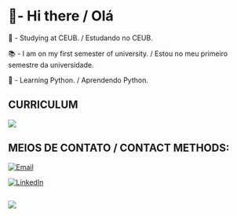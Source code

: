 # 👋- Hi there / Olá 
🏫 - Studying at CEUB. / Estudando no CEUB.

📚 - I am on my first semester of university. / Estou no meu primeiro semestre da universidade.

🐍 - Learning Python. / Aprendendo Python.

## CURRICULUM

[![](https://img.shields.io/badge/Currículo-curriculum-blue?style=for-the-badge&logo=adobeacrobatreader&logoColor=white)](https://docs.google.com/document/d/1PA1ORqwAdpi_vjFFFxS9bnQARpbFjULj7I7wM_Ys_D0/edit?usp=sharing)


## MEIOS DE CONTATO / CONTACT METHODS:

[![Email](https://img.shields.io/badge/Email-andre.nmota@sempreceub.com-red?style=flat-square&logo=gmail)](mailto:andre.nmota@sempreceub.com)

[![LinkedIn](https://img.shields.io/badge/LinkedIn-Perfil-blue?style=flat-square&logo=linkedin)](https://www.linkedin.com/in/andré-luís-neiva-mota-175b4635b/)


## 
![](https://media.tenor.com/TCEyVCo9wG0AAAAC/dark-souls-bonfire.gif)




<!--
**alnm-06/alnm-06** is a ✨ _special_ ✨ repository because its `README.md` (this file) appears on your GitHub profile.

Here are some ideas to get you started:

- 🔭 I’m currently working on ...
- 🌱 I’m currently learning ...
- 👯 I’m looking to collaborate on ...
- 🤔 I’m looking for help with ...
- 💬 Ask me about ...
- 📫 How to reach me: ...
- 😄 Pronouns: ...
- ⚡ Fun fact: ...
-->
